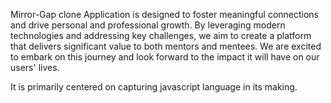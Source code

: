 Mirror-Gap clone Application is designed to foster meaningful connections and 
drive personal and professional growth. By leveraging modern technologies and 
addressing key challenges, we aim to create a platform that delivers
significant value to both mentors and mentees. We are excited to embark on
this journey and look forward to the impact it will have on our users' lives.

It is primarily centered on capturing javascript language in its making.
